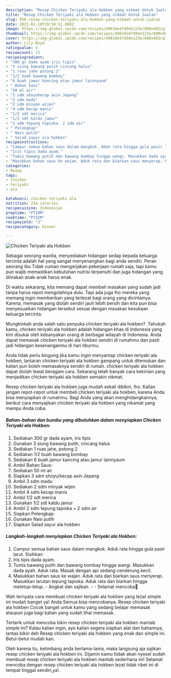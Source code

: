 ```yaml
---
description: "Resep Chicken Teriyaki ala Hokben yang nikmat Untuk Jualan"
title: "Resep Chicken Teriyaki ala Hokben yang nikmat Untuk Jualan"
slug: 958-resep-chicken-teriyaki-ala-hokben-yang-nikmat-untuk-jualan
date: 2021-02-10T19:50:51.088Z
image: https://img-global.cpcdn.com/recipes/4963de47d9de123e/680x482cq70/chicken-teriyaki-ala-hokben-foto-resep-utama.jpg
thumbnail: https://img-global.cpcdn.com/recipes/4963de47d9de123e/680x482cq70/chicken-teriyaki-ala-hokben-foto-resep-utama.jpg
cover: https://img-global.cpcdn.com/recipes/4963de47d9de123e/680x482cq70/chicken-teriyaki-ala-hokben-foto-resep-utama.jpg
author: Lily Boyd
ratingvalue: 3
reviewcount: 13
recipeingredient:
- "300 gr dada ayam iris tipis"
- "3 siung bawang putih cincang halus"
- "1 ruas jahe potong 2"
- "1/2 buah bawang bombay"
- "6 buah jamur kancing atau jamur lainnyaum"
- " Bahan Saus"
- "50 ml air"
- "3 sdm shoyukecap asin Jepang"
- "3 sdm madu"
- "2 sdm minyak wijen"
- "4 sdm kecap manis"
- "1/2 sdt merica"
- "1/2 sdt kaldu jamur"
- "2 sdm tepung tapioka  2 sdm air"
- " Pelengkap"
- " Nasi putih"
- " Salad sayur ala hokben"
recipeinstructions:
- "Campur semua bahan saus dalam mangkok. Aduk rata hingga gula pasir larut. Sisihkan"
- "Iris tipis dada ayam."
- "Tumis bawang putih dan bawang bombay hingga wangi. Masukkan dada ayah. Aduk rata. Masak dengan api sedang cenderung kecil."
- "Masukkan bahan saus ke wajan. Aduk rata dan biarkan saus menyerap. Masukkan larutan tepung tapioka. Aduk rata dan biarkan hingga meletup-letup. Angkat dan sajikan.  Selamat mencoba💐"
categories:
- Resep
tags:
- chicken
- teriyaki
- ala

katakunci: chicken teriyaki ala 
nutrition: 234 calories
recipecuisine: Indonesian
preptime: "PT10M"
cooktime: "PT32M"
recipeyield: "3"
recipecategory: Dinner

---
```



![Chicken Teriyaki ala Hokben](https://img-global.cpcdn.com/recipes/4963de47d9de123e/680x482cq70/chicken-teriyaki-ala-hokben-foto-resep-utama.jpg)

Sebagai seorang wanita, menyediakan hidangan sedap kepada keluarga tercinta adalah hal yang sangat menyenangkan bagi anda sendiri. Peran seorang ibu Tidak cuman mengerjakan pekerjaan rumah saja, tapi kamu pun wajib memastikan kebutuhan nutrisi terpenuhi dan juga hidangan yang dimakan anak-anak harus enak.

Di waktu  sekarang, kita memang dapat membeli masakan yang sudah jadi tanpa harus repot mengolahnya dulu. Tapi ada juga lho mereka yang memang ingin memberikan yang terlezat bagi orang yang dicintainya. Karena, memasak yang diolah sendiri jauh lebih bersih dan kita pun bisa menyesuaikan hidangan tersebut sesuai dengan masakan kesukaan keluarga tercinta. 



Mungkinkah anda salah satu penyuka chicken teriyaki ala hokben?. Tahukah kamu, chicken teriyaki ala hokben adalah hidangan khas di Indonesia yang kini disukai oleh kebanyakan orang di berbagai wilayah di Indonesia. Anda dapat memasak chicken teriyaki ala hokben sendiri di rumahmu dan pasti jadi hidangan kesenanganmu di hari liburmu.

Anda tidak perlu bingung jika kamu ingin menyantap chicken teriyaki ala hokben, lantaran chicken teriyaki ala hokben gampang untuk ditemukan dan kalian pun boleh memasaknya sendiri di rumah. chicken teriyaki ala hokben dapat diolah lewat beragam cara. Sekarang telah banyak cara kekinian yang menjadikan chicken teriyaki ala hokben semakin nikmat.

Resep chicken teriyaki ala hokben juga mudah sekali dibikin, lho. Kalian jangan repot-repot untuk membeli chicken teriyaki ala hokben, karena Anda bisa menyiapkan di rumahmu. Bagi Anda yang akan menghidangkannya, berikut cara menyajikan chicken teriyaki ala hokben yang nikamat yang mampu Anda coba.

<!--inarticleads1-->

##### Bahan-bahan dan bumbu yang dibutuhkan dalam menyiapkan Chicken Teriyaki ala Hokben:

1. Sediakan 300 gr dada ayam, iris tipis
1. Gunakan 3 siung bawang putih, cincang halus
1. Sediakan 1 ruas jahe, potong 2
1. Sediakan 1/2 buah bawang bombay
1. Sediakan 6 buah jamur kancing atau jamur lainnyaum
1. Ambil  Bahan Saus:
1. Sediakan 50 ml air
1. Siapkan 3 sdm shoyu/kecap asin Jepang
1. Ambil 3 sdm madu
1. Sediakan 2 sdm minyak wijen
1. Ambil 4 sdm kecap manis
1. Ambil 1/2 sdt merica
1. Gunakan 1/2 sdt kaldu jamur
1. Ambil 2 sdm tepung tapioka + 2 sdm air
1. Siapkan  Pelengkap:
1. Gunakan  Nasi putih
1. Siapkan  Salad sayur ala hokben




<!--inarticleads2-->

##### Langkah-langkah menyiapkan Chicken Teriyaki ala Hokben:

1. Campur semua bahan saus dalam mangkok. Aduk rata hingga gula pasir larut. Sisihkan
1. Iris tipis dada ayam.
1. Tumis bawang putih dan bawang bombay hingga wangi. Masukkan dada ayah. Aduk rata. Masak dengan api sedang cenderung kecil.
1. Masukkan bahan saus ke wajan. Aduk rata dan biarkan saus menyerap. Masukkan larutan tepung tapioka. Aduk rata dan biarkan hingga meletup-letup. - Angkat dan sajikan. -  - Selamat mencoba💐




Wah ternyata cara membuat chicken teriyaki ala hokben yang lezat simple ini mudah banget ya! Anda Semua bisa mencobanya. Resep chicken teriyaki ala hokben Cocok banget untuk kamu yang sedang belajar memasak ataupun juga bagi kalian yang sudah lihai memasak.

Tertarik untuk mencoba bikin resep chicken teriyaki ala hokben mantab simple ini? Kalau kalian ingin, ayo kalian segera siapkan alat dan bahannya, lantas bikin deh Resep chicken teriyaki ala hokben yang enak dan simple ini. Betul-betul mudah kan. 

Oleh karena itu, ketimbang anda berlama-lama, maka langsung aja sajikan resep chicken teriyaki ala hokben ini. Dijamin kamu tiidak akan nyesel sudah membuat resep chicken teriyaki ala hokben mantab sederhana ini! Selamat mencoba dengan resep chicken teriyaki ala hokben lezat tidak ribet ini di tempat tinggal sendiri,ya!.

